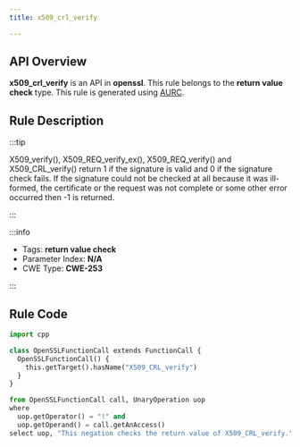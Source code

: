 ```yaml
---
title: x509_crl_verify

---
```



## API Overview
**x509_crl_verify** is an API in **openssl**. This rule belongs to the **return value check** type. This rule is generated using [AURC](../../tools/AURC).
## Rule Description

:::tip

X509_verify(), X509_REQ_verify_ex(), X509_REQ_verify() and X509_CRL_verify() return 1 if the signature is valid and 0 if the signature check fails. If the signature could not be checked at all because it was ill-formed, the certificate or the request was not complete or some other error occurred then -1 is returned.

:::

:::info

- Tags: **return value check**
- Parameter Index: **N/A**
- CWE Type: **CWE-253**

:::

## Rule Code
```python
import cpp

class OpenSSLFunctionCall extends FunctionCall {
  OpenSSLFunctionCall() {
    this.getTarget().hasName("X509_CRL_verify")
  }
}

from OpenSSLFunctionCall call, UnaryOperation uop
where
  uop.getOperator() = "!" and
  uop.getOperand() = call.getAnAccess()
select uop, "This negation checks the return value of X509_CRL_verify."
```